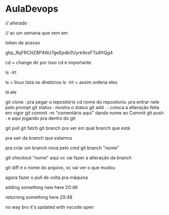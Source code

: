 # AulaDevops

// alterado

// ac um semana que vem em 

token de acesso

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


cd = change dir por isso cd é importante

ls -lrt

ls = linux lista os diretórios 
ls -lrt = assim ordena eles

lá ele


git clone : pra pegar o repositório 
cd nome do repositorio: pra entrar nele pelo prompt
git status : mostra o status
git add . : coloca a alteração feita em vigor
git commit -m "comentário aqui" dando nome ao Commit 
git push : e aqui jogando pra dentro do git 

git pull 
git fatch
git branch pra ver em qual branch que está 


pra sair da branch que estamos

pra criar um branch nova pelo cmd 
git branch "nome" 

git checkout "nome" aqui vc vai fazer a alteração da branch

git diff e o nome do arquivo, vc vai ver o que mudou


agora fazer o pull de volta pra máquina

adding something new here 20:46

returning something here 20:48

no way bro it's updated with vscode open
